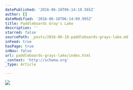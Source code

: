 ```yaml
---
datePublished: '2016-06-18T06:14:10.565Z'
author: []
dateModified: '2016-06-18T06:14:09.995Z'
title: Paddleboards Gray's Lake
description: ''
starred: false
sourcePath: _posts/2016-06-18-paddleboards-grays-lake.md
inFeed: true
hasPage: true
inNav: false
url: paddleboards-grays-lake/index.html
_context: 'http://schema.org'
_type: Article

---
```

![](https://imgflo.herokuapp.com/graph/vahj1ThiexotieMo/30a738e5ab9d117eafc595622a9b0f14/croprotate.jpg?cropheight=3431&cropwidth=5145&degrees=0&input=https%3A%2F%2Fthe-grid-user-content.s3-us-west-2.amazonaws.com%2Fbf33d133-5306-4a76-9807-0e3a73df2878.jpg&x=0&y=0)
